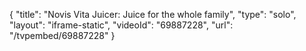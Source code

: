 {
    "title": "Novis Vita Juicer: Juice for the whole family",
    "type": "solo",
    "layout": "iframe-static",
    "videoId": "69887228",
    "url": "\/tvpembed\/69887228"
}